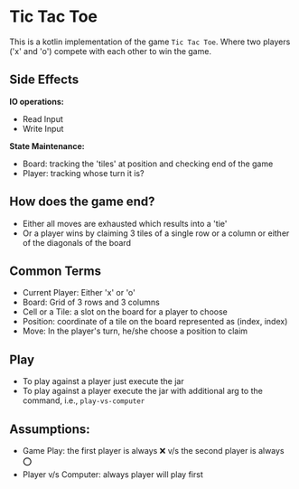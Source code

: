 # Tic Tac Toe

This is a kotlin implementation of the game `Tic Tac Toe`.
Where two players ('x' and 'o') compete with each other to win the game.

## Side Effects

**IO operations:**

- Read Input
- Write Input

**State Maintenance:**

- Board: tracking the 'tiles' at position and checking end of the game
- Player: tracking whose turn it is?

## How does the game end?

- Either all moves are exhausted which results into a 'tie'
- Or a player wins by claiming 3 tiles of a single row or a column or either of the diagonals of the board

## Common Terms

- Current Player: Either 'x' or 'o'
- Board: Grid of 3 rows and 3 columns
- Cell or a Tile: a slot on the board for a player to choose
- Position: coordinate of a tile on the board represented as (index, index)
- Move: In the player's turn, he/she choose a position to claim

## Play

- To play against a player just execute the jar
- To play against a player execute the jar with additional arg to the command, i.e., `play-vs-computer`

## Assumptions:

- Game Play: the first player is always ❌ v/s the second player is always ⭕
- Player v/s Computer: always player will play first
